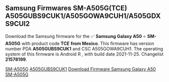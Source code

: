 <h2>Samsung Firmwares SM-A505G(TCE) A505GUBS9CUK1/A505GOWA9CUH1/A505GDXS9CUI2</h2>
Download the Samsung firmware for the ✅ <strong>Samsung Galaxy A50 </strong> ⭐ <strong>SM-A505G</strong> with product code <strong>TCE</strong> <strong> from Mexico</strong>. This firmware has version number PDA <strong>A505GUBS9CUK1</strong> and CSC A505GOWA9CUH1. The operating system of this firmware is Android R , with build date 2021-11-25. Changelist <strong>21578199</strong>.


[SM-A505G](https://samfirm.shop/samsung/model/SM-A505G)
[A505GUBS9CUK1](https://samfirm.shop/samsung/pda/A505GUBS9CUK1)
[Download Firmware Samsung Galaxy A50 SM-A505G](https://samfirm.shop/samsung/firmware/477540)
